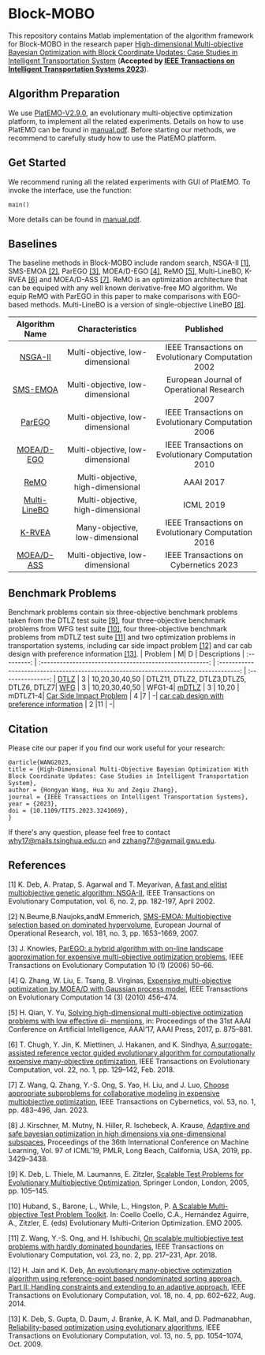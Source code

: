 # Block-MOBO
This repository contains Matlab implementation of the algorithm framework for Block-MOBO in the research paper [High-dimensional Multi-objective Bayesian Optimization with Block Coordinate Updates: Case Studies in Intelligent Transportation System](https://ieeexplore.ieee.org/document/10040106) (**Accepted by [IEEE Transactions on Intelligent Transportation Systems 2023](https://ieeexplore.ieee.org/xpl/RecentIssue.jsp?punumber=6979)**).

## Algorithm Preparation
We use [PlatEMO-V2.9.0](https://github.com/BIMK/PlatEMO/releases/tag/PlatEMO_v2.9.0), an evolutionary multi-objective optimization platform, to implement all the related experiments. Details on how to use PlatEMO can be found in [manual.pdf](https://github.com/BIMK/PlatEMO/blob/master/PlatEMO/manual.pdf). Before starting our methods, we recommend to  carefully study how to use the PlatEMO platform.

## Get Started
We recommend runing all the related experiments with GUI of PlatEMO. To invoke the interface, use the function:
```
main()
```
More details can be found in [manual.pdf](https://github.com/BIMK/PlatEMO/blob/master/PlatEMO/manual.pdf). 

## Baselines
The baseline methods in Block-MOBO include random search, NSGA-II [[1]](#nsgaii), SMS-EMOA [[2]](#sms-emoa), ParEGO [[3]](#parego), MOEA/D-EGO [[4]](#moeadego), ReMO [[5]](#remo), Multi-LineBO, K-RVEA [[6]](#krvea) and MOEA/D-ASS [[7]](#moead-ass). ReMO is an optimization architecture that can be equiped with any well known derivative-free MO algorithm. We equip ReMO with ParEGO in this paper to make comparisons with EGO-based methods. Multi-LineBO is a version of single-objective LineBO [[8]](#linebo).

|    Algorithm Name      | Characteristics|    Published     |
| :---------: | :-----------------------------------------------------: | :------------------------------------------------------------------------------------: | 
[NSGA-II](https://ieeexplore.ieee.org/document/996017)| Multi-objective, low-dimensional | IEEE Transactions on Evolutionary Computation 2002 |
[SMS-EMOA](https://www.sciencedirect.com/science/article/pii/S0377221706005443)| Multi-objective, low-dimensional | European Journal of Operational Research 2007 |
[ParEGO](https://www.cs.bham.ac.uk/~jdk/parego/) | Multi-objective, low-dimensional |        IEEE Transactions on Evolutionary Computation 2006         |  
[MOEA/D-EGO](https://ieeexplore.ieee.org/document/5353656) | Multi-objective, low-dimensional |        IEEE Transactions on Evolutionary Computation 2010         | 
[ReMO](https://ojs.aaai.org/index.php/AAAI/article/view/10664) | Multi-objective, high-dimensional |        AAAI 2017         |   
[Multi-LineBO](http://proceedings.mlr.press/v97/kirschner19a/kirschner19a.pdf) | Multi-objective, high-dimensional |        ICML 2019         |
[K-RVEA](https://ieeexplore.ieee.org/document/7723883) | Many-objective, low-dimensional |IEEE Transactions on Evolutionary Computation 2016 |  
[MOEA/D-ASS](https://ieeexplore.ieee.org/document/9626546) | Multi-objective, low-dimensional |IEEE Transactions on Cybernetics 2023 | 

## Benchmark Problems
Benchmark problems contain six three-objective benchmark problems taken from the DTLZ test suite [[9]](#dtlz), four three-objective benchmark problems from WFG test suite [[10]](#wfg), four three-objective benchmark problems from mDTLZ test suite [[11]](#mdtlz) and two optimization problems in transportation systems, including car side impact problem [[12]](#car1) and car cab design with preference information [[13]](#car2). 
|    Problem      |                   M| D                           | Descriptions
| :---------: | :-----------------------------------------------------: | :------------------------------------------------------------------------------------: | :---------------: |
[DTLZ](https://www.cs.bham.ac.uk/~jdk/parego/) | 3 |  10,20,30,40,50  |  DTLZ11, DTLZ2, DTLZ3,DTLZ5, DTLZ6, DTLZ7|
[WFG](https://ieeexplore.ieee.org/document/5353656) | 3 | 10,20,30,40,50  | WFG1-4|
[mDTLZ](https://ieeexplore.ieee.org/document/8372962) | 3 | 10,20  | mDTLZ1-4|
[Car Side Impact Problem](https://ieeexplore.ieee.org/document/6595567) | 4 |7  | -|
[car cab design with preference information](https://ieeexplore.ieee.org/document/5196713) | 2 |11  | -|
<!-- [UF](https://ojs.aaai.org/index.php/AAAI/article/view/10664) | 2 | 10| UF1-7       |    -->
<!-- [Hyper-parameter Tuning](http://www2.imm.dtu.dk/pubdb/edoc/imm6284.pdf) | 2 |  5 |Objectives include error and prediction time. Hyper-parameters include the number of hidden layers, number of neurons per hidden layer, learning rate, dropout rate and L2 regularization weight penalties

M and D are the number of objectives and decision variables, respectively. -->

<!-- ## Results
All the baseline results recorded in our paper are reported in [Google Cloud Drive](https://drive.google.com/drive/folders/1ANE701izoLUNoADnfkngrapyTqHCHyGS). -->


## Citation
Please cite our paper if you find our work useful for your research:
```
@article{WANG2023,
title = {High-Dimensional Multi-Objective Bayesian Optimization With Block Coordinate Updates: Case Studies in Intelligent Transportation System},
author = {Hongyan Wang, Hua Xu and Zeqiu Zhang},
journal = {IEEE Transactions on Intelligent Transportation Systems},
year = {2023},
doi = {10.1109/TITS.2023.3241069},
}
```
If there's any question, please feel free to contact why17@mails.tsinghua.edu.cn and zzhang77@gwmail.gwu.edu.

## References

<a name="1">
</a>

[1] K. Deb, A. Pratap, S. Agarwal and T. Meyarivan, [A fast and elitist multiobjective genetic algorithm: NSGA-II](https://ieeexplore.ieee.org/document/996017), IEEE Transactions on Evolutionary Computation, vol. 6, no. 2, pp. 182-197, April 2002.

<a name="2">
</a>

[2] N.Beume,B.Naujoks,andM.Emmerich, [SMS-EMOA: Multiobjective selection based on dominated hypervolume](https://www.sciencedirect.com/science/article/pii/S0377221706005443), European Journal of Operational Research, vol. 181, no. 3, pp. 1653–1669, 2007.

<a name="3">
</a>

[3] J. Knowles, [ParEGO: a hybrid algorithm with on-line landscape approximation for expensive multi-objective optimization problems](https://ieeexplore.ieee.org/document/1583627), IEEE Transactions on Evolutionary Computation 10 (1) (2006) 50–66.

<a name="4">
</a>

[4] Q. Zhang, W. Liu, E. Tsang, B. Virginas, [Expensive multi-objective optimization by MOEA/D with Gaussian process model](https://ieeexplore.ieee.org/document/5353656), IEEE Transactions on Evolutionary Computation 14 (3) (2010) 456–474.

<a name="5">
</a>

[5] H. Qian, Y. Yu, [Solving high-dimensional multi-objective optimization problems with low effective di- mensions](https://ojs.aaai.org/index.php/AAAI/article/view/10664), in: Proceedings of the 31st AAAI Conference on Artificial Intelligence, AAAI’17, AAAI Press, 2017, p. 875–881.

<a name="6">
</a>

[6] T. Chugh, Y. Jin, K. Miettinen, J. Hakanen, and K. Sindhya, [A surrogate-assisted reference vector guided evolutionary algorithm for computationally expensive many-objective optimization](https://ieeexplore.ieee.org/document/7723883), IEEE Transactions on Evolutionary Computation, vol. 22, no. 1, pp. 129–142, Feb. 2018.

<a name="7">
</a>

[7] Z. Wang, Q. Zhang, Y.-S. Ong, S. Yao, H. Liu, and J. Luo, [Choose appropriate subproblems for collaborative modeling in expensive multiobjective optimization](https://ieeexplore.ieee.org/document/9626546), IEEE Transactions on Cybernetics, vol. 53, no. 1, pp. 483–496, Jan. 2023.

<a name="8">
</a>

[8] J. Kirschner, M. Mutny, N. Hiller, R. Ischebeck, A. Krause, [Adaptive and safe bayesian optimization in high dimensions via one-dimensional subspaces](http://proceedings.mlr.press/v97/kirschner19a/kirschner19a.pdf), Proceedings of the 36th International Conference on Machine Learning, Vol. 97 of ICML’19, PMLR, Long Beach, California, USA, 2019, pp. 3429–3438.

<a name="9">
</a>

[9] K. Deb, L. Thiele, M. Laumanns, E. Zitzler, [Scalable Test Problems for Evolutionary Multiobjective Optimization](https://link.springer.com/chapter/10.1007/1-84628-137-7_6), Springer London, London, 2005, pp. 105–145.

<a name="10">
</a>

[10] Huband, S., Barone, L., While, L., Hingston, P. [A Scalable Multi-objective Test Problem Toolkit](https://link.springer.com/chapter/10.1007/978-3-540-31880-4_20). In: Coello Coello, C.A., Hernández Aguirre, A., Zitzler, E. (eds) Evolutionary Multi-Criterion Optimization. EMO 2005.

<a name="11">
</a>

[11] Z. Wang, Y.-S. Ong, and H. Ishibuchi, [On scalable multiobjective test problems with hardly dominated boundaries](https://ieeexplore.ieee.org/document/8372962), IEEE Transactions on Evolutionary Computation, vol. 23, no. 2, pp. 217–231, Apr. 2018.

<a name="12">
</a>

[12] H. Jain and K. Deb, [An evolutionary many-objective optimization algorithm using reference-point based nondominated sorting approach, Part II: Handling constraints and extending to an adaptive approach](https://ieeexplore.ieee.org/document/6595567), IEEE Transactions on Evolutionary Computation, vol. 18, no. 4, pp. 602–622, Aug. 2014.

[13] K. Deb, S. Gupta, D. Daum, J. Branke, A. K. Mall, and D. Padmanabhan, [Reliability-based optimization using evolutionary algorithms](https://ieeexplore.ieee.org/document/5196713), IEEE Transactions on Evolutionary Computation, vol. 13, no. 5, pp. 1054–1074, Oct. 2009.

